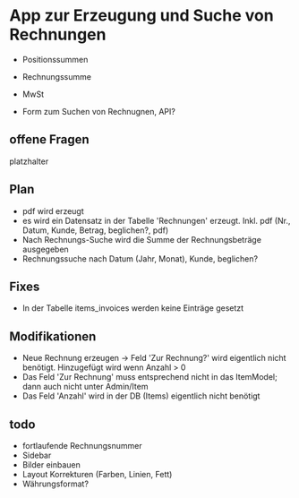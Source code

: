 # App zur Erzeugung und Suche von Rechnungen
  
- Positionssummen
- Rechnungssumme
- MwSt

- Form zum Suchen von Rechnugnen, API?

## offene Fragen

platzhalter

## Plan

- pdf wird erzeugt
- es wird ein Datensatz in der Tabelle 'Rechnungen' erzeugt. Inkl. pdf (Nr., Datum, Kunde, Betrag, beglichen?, pdf)
- Nach Rechnungs-Suche wird die Summe der Rechnungsbeträge ausgegeben
- Rechnungssuche nach Datum (Jahr, Monat), Kunde, beglichen?

## Fixes

- In der Tabelle items_invoices werden keine Einträge gesetzt

## Modifikationen

- Neue Rechnung erzeugen -> Feld 'Zur Rechnung?' wird eigentlich nicht benötigt. Hinzugefügt wird wenn Anzahl > 0
- Das Feld 'Zur Rechnung' muss entsprechend nicht in das ItemModel; dann auch nicht unter Admin/Item
- Das Feld 'Anzahl' wird in der DB (Items) eigentlich nicht benötigt

## todo

- fortlaufende Rechnungsnummer
- Sidebar
- Bilder einbauen
- Layout Korrekturen (Farben, Linien, Fett)
- Währungsformat?
